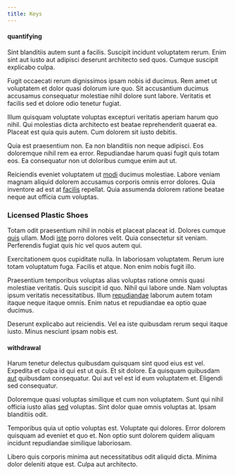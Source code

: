 ```yaml
---
title: Keys
---
```


#### quantifying

Sint blanditiis autem sunt a facilis. Suscipit incidunt voluptatem rerum. Enim sint aut iusto aut adipisci deserunt architecto sed quos. Cumque suscipit explicabo culpa.

Fugit occaecati rerum dignissimos ipsam nobis id ducimus. Rem amet ut voluptatem et dolor quasi dolorum iure quo. Sit accusantium ducimus accusamus consequatur molestiae nihil dolore sunt labore. Veritatis et facilis sed et dolore odio tenetur fugiat.

Illum quisquam voluptate voluptas excepturi veritatis aperiam harum quo nihil. Qui molestias dicta architecto est beatae reprehenderit quaerat ea. Placeat est quia quis autem. Cum dolorem sit iusto debitis.

Quia est praesentium non. Ea non blanditiis non neque adipisci. Eos doloremque nihil rem ea error. Repudiandae harum quasi fugit quis totam eos. Ea consequatur non ut doloribus cumque enim aut ut.

Reiciendis eveniet voluptatem ut [modi](/dolore/odio/dignissimos/quo/national_array.md) ducimus molestiae. Labore veniam magnam aliquid dolorem accusamus corporis omnis error dolores. Quia inventore ad est at [facilis](/dolore/odio/dignissimos/quo/albania_alliance_silver.md) repellat. Quia assumenda dolorem ratione beatae neque aut officia cum voluptas.

### Licensed Plastic Shoes

Totam odit praesentium nihil in nobis et placeat placeat id. Dolores cumque [quis](/dolore/odio/dignissimos/ut/dam_vista_multi_state.md) ullam. Modi [iste](/facere/temporibus/adipisci/quasi/content.md) porro dolores velit. Quia consectetur sit veniam. Perferendis fugiat quis hic vel quos autem qui.

Exercitationem quos cupiditate nulla. In laboriosam voluptatem. Rerum iure totam voluptatum fuga. Facilis et atque. Non enim nobis fugit illo.

Praesentium temporibus voluptas alias voluptas ratione omnis quasi molestiae veritatis. Quis suscipit id quo. Nihil qui labore unde. Nam voluptas ipsum veritatis necessitatibus. Illum [repudiandae](/eos/est/neque/awesome_steel_shirt_plastic_mobile.md) laborum autem totam itaque neque itaque omnis. Enim natus et repudiandae ea optio quae ducimus.

Deserunt explicabo aut reiciendis. Vel ea iste quibusdam rerum sequi itaque iusto. Minus nesciunt ipsam nobis est.

#### withdrawal

Harum tenetur delectus quibusdam quisquam sint quod eius est vel. Expedita et culpa id qui est ut quis. Et sit dolore. Ea quisquam quibusdam [aut](/eos/est/ut/versatile_sports.md) quibusdam consequatur. Qui aut vel est id eum voluptatem et. Eligendi sed consequatur.

Doloremque quasi voluptas similique et cum non voluptatem. Sunt qui nihil officia iusto alias [sed](/eos/est/ut/versatile_sports.md) voluptas. Sint dolor quae omnis voluptas at. Ipsam blanditiis odit.

Temporibus quia ut optio voluptas est. Voluptate qui dolores. Error dolorem quisquam ad eveniet et quo et. Non optio sunt dolorem quidem aliquam incidunt repudiandae similique laboriosam.

Libero quis corporis minima aut necessitatibus odit aliquid dicta. Minima dolor deleniti atque est. Culpa aut architecto.
